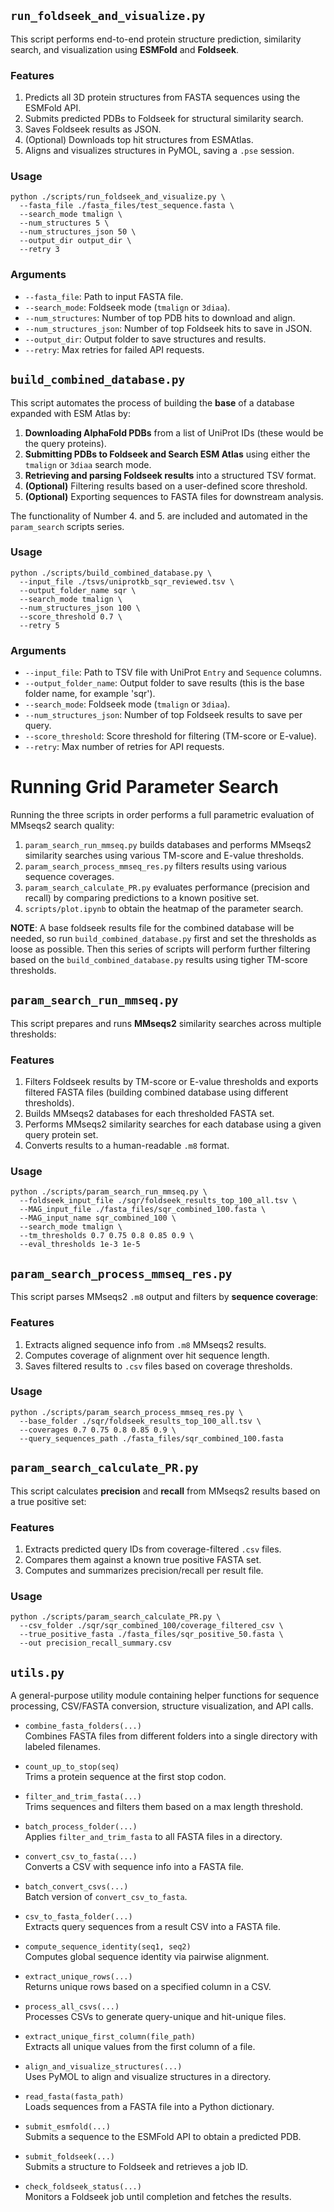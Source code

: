 ## `run_foldseek_and_visualize.py`
This script performs end-to-end protein structure prediction, similarity search, and visualization using **ESMFold** and **Foldseek**.
### Features
1. Predicts all 3D protein structures from FASTA sequences using the ESMFold API.
2. Submits predicted PDBs to Foldseek for structural similarity search.
3. Saves Foldseek results as JSON.
4. (Optional) Downloads top hit structures from ESMAtlas.
5. Aligns and visualizes structures in PyMOL, saving a `.pse` session.
### Usage
```
python ./scripts/run_foldseek_and_visualize.py \
  --fasta_file ./fasta_files/test_sequence.fasta \
  --search_mode tmalign \
  --num_structures 5 \
  --num_structures_json 50 \
  --output_dir output_dir \
  --retry 3
```
### Arguments

- `--fasta_file`: Path to input FASTA file.
- `--search_mode`: Foldseek mode (`tmalign` or `3diaa`).
- `--num_structures`: Number of top PDB hits to download and align.
- `--num_structures_json`: Number of top Foldseek hits to save in JSON.
- `--output_dir`: Output folder to save structures and results.
- `--retry`: Max retries for failed API requests.


## `build_combined_database.py`

This script automates the process of building the **base** of a database expanded with ESM Atlas by:

1. **Downloading AlphaFold PDBs** from a list of UniProt IDs (these would be the query proteins).
2. **Submitting PDBs to Foldseek and Search ESM Atlas** using either the `tmalign` or `3diaa` search mode.
3. **Retrieving and parsing Foldseek results** into a structured TSV format.
4. **(Optional)** Filtering results based on a user-defined score threshold.
5. **(Optional)** Exporting sequences to FASTA files for downstream analysis.

The functionality of Number 4. and 5. are included and automated in the `param_search` scripts series.

### Usage
```
python ./scripts/build_combined_database.py \
  --input_file ./tsvs/uniprotkb_sqr_reviewed.tsv \
  --output_folder_name sqr \
  --search_mode tmalign \
  --num_structures_json 100 \
  --score_threshold 0.7 \
  --retry 5
```
### Arguments
- `--input_file`: Path to TSV file with UniProt `Entry` and `Sequence` columns.
- `--output_folder_name`: Output folder to save results (this is the base folder name, for example 'sqr').
- `--search_mode`: Foldseek mode (`tmalign` or `3diaa`).
- `--num_structures_json`: Number of top Foldseek results to save per query.
- `--score_threshold`: Score threshold for filtering (TM-score or E-value).
- `--retry`: Max number of retries for API requests.


# Running Grid Parameter Search

Running the three scripts in order performs a full parametric evaluation of MMseqs2 search quality:

1. `param_search_run_mmseq.py` builds databases and performs MMseqs2 similarity searches using various TM-score and E-value thresholds.
2. `param_search_process_mmseq_res.py` filters results using various sequence coverages.
3. `param_search_calculate_PR.py` evaluates performance (precision and recall) by comparing predictions to a known positive set.
4. `scripts/plot.ipynb` to obtain the heatmap of the parameter search.

**NOTE**: A base foldseek results file for the combined database will be needed, so run `build_combined_database.py` first and set the thresholds as loose as possible. Then this series of scripts will perform further filtering based on the `build_combined_database.py` results using tigher TM-score thresholds.

## `param_search_run_mmseq.py`
This script prepares and runs **MMseqs2** similarity searches across multiple thresholds:
### Features
1. Filters Foldseek results by TM-score or E-value thresholds and exports filtered FASTA files (building combined database using different thresholds).
2. Builds MMseqs2 databases for each thresholded FASTA set.
3. Performs MMseqs2 similarity searches for each database using a given query protein set.
4. Converts results to a human-readable `.m8` format.
### Usage
```
python ./scripts/param_search_run_mmseq.py \
  --foldseek_input_file ./sqr/foldseek_results_top_100_all.tsv \
  --MAG_input_file ./fasta_files/sqr_combined_100.fasta \
  --MAG_input_name sqr_combined_100 \
  --search_mode tmalign \
  --tm_thresholds 0.7 0.75 0.8 0.85 0.9 \
  --eval_thresholds 1e-3 1e-5
```

## `param_search_process_mmseq_res.py`
This script parses MMseqs2 `.m8` output and filters by **sequence coverage**:
### Features
1. Extracts aligned sequence info from `.m8` MMseqs2 results.
2. Computes coverage of alignment over hit sequence length.
3. Saves filtered results to `.csv` files based on coverage thresholds.
### Usage
```
python ./scripts/param_search_process_mmseq_res.py \
  --base_folder ./sqr/foldseek_results_top_100_all.tsv \
  --coverages 0.7 0.75 0.8 0.85 0.9 \
  --query_sequences_path ./fasta_files/sqr_combined_100.fasta
```

## `param_search_calculate_PR.py`
This script calculates **precision** and **recall** from MMseqs2 results based on a true positive set:
### Features
1. Extracts predicted query IDs from coverage-filtered `.csv` files.
2. Compares them against a known true positive FASTA set.
3. Computes and summarizes precision/recall per result file.
### Usage
```
python ./scripts/param_search_calculate_PR.py \
  --csv_folder ./sqr/sqr_combined_100/coverage_filtered_csv \
  --true_positive_fasta ./fasta_files/sqr_positive_50.fasta \
  --out precision_recall_summary.csv
```

## `utils.py`

A general-purpose utility module containing helper functions for sequence processing, CSV/FASTA conversion, structure visualization, and API calls.

- `combine_fasta_folders(...)`  
  Combines FASTA files from different folders into a single directory with labeled filenames.

- `count_up_to_stop(seq)`  
  Trims a protein sequence at the first stop codon.

- `filter_and_trim_fasta(...)`  
  Trims sequences and filters them based on a max length threshold.

- `batch_process_folder(...)`  
  Applies `filter_and_trim_fasta` to all FASTA files in a directory.

- `convert_csv_to_fasta(...)`  
  Converts a CSV with sequence info into a FASTA file.

- `batch_convert_csvs(...)`  
  Batch version of `convert_csv_to_fasta`.

- `csv_to_fasta_folder(...)`  
  Extracts query sequences from a result CSV into a FASTA file.

- `compute_sequence_identity(seq1, seq2)`  
  Computes global sequence identity via pairwise alignment.

- `extract_unique_rows(...)`  
  Returns unique rows based on a specified column in a CSV.

- `process_all_csvs(...)`  
  Processes CSVs to generate query-unique and hit-unique files.

- `extract_unique_first_column(file_path)`  
  Extracts all unique values from the first column of a file.

- `align_and_visualize_structures(...)`  
  Uses PyMOL to align and visualize structures in a directory.

- `read_fasta(fasta_path)`  
  Loads sequences from a FASTA file into a Python dictionary.

- `submit_esmfold(...)`  
  Submits a sequence to the ESMFold API to obtain a predicted PDB.

- `submit_foldseek(...)`  
  Submits a structure to Foldseek and retrieves a job ID.

- `check_foldseek_status(...)`  
  Monitors a Foldseek job until completion and fetches the results.